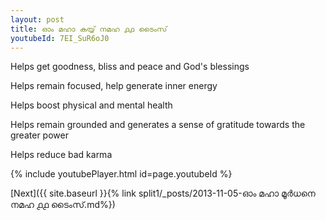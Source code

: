 ```yaml
---
layout: post
title: ഓം മഹാ കയ്യ് നമഹ ൧൧ ടൈംസ്
youtubeId: 7EI_SuR6oJ0
---
```

 
 
Helps get goodness, bliss and peace and God's blessings
 
Helps remain focused, help generate inner energy 
 
Helps boost physical and mental health 
 
Helps remain grounded and generates a sense of gratitude towards the greater power 
 
Helps reduce bad karma
 
 
 
 


{% include youtubePlayer.html id=page.youtubeId %}
 
[Next]({{ site.baseurl }}{% link  split1/_posts/2013-11-05-ഓം മഹാ മൂർധനെ നമഹ ൧൧ ടൈംസ്.md%})
 
